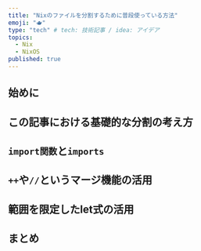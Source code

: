 ```yaml
---
title: "Nixのファイルを分割するために普段使っている方法"
emoji: "🫖"
type: "tech" # tech: 技術記事 / idea: アイデア
topics:
  - Nix
  - NixOS
published: true
---
```


## 始めに

## この記事における基礎的な分割の考え方

## `import関数`と`imports`

## `++`や`//`というマージ機能の活用

## 範囲を限定したlet式の活用

## まとめ
